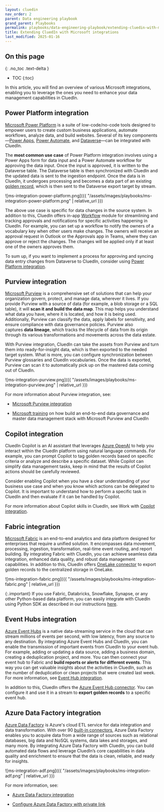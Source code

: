 ```yaml
---
layout: cluedin
nav_order: 2
parent: Data engineering playbook
grand_parent: Playbooks
permalink: playbooks/data-engineering-playbook/extending-cluedin-with-microsoft-integrations
title: Extending CluedIn with Microsoft integrations
last_modified: 2025-01-16
---
```

## On this page
{: .no_toc .text-delta }
- TOC
{:toc}

In this article, you will find an overview of various Microsoft integrations, enabling you to leverage the ones you need to enhance your data management capabilities in CluedIn.

## Power Platform integration

[Microsoft Power Platform](https://learn.microsoft.com/en-us/power-platform/) is a suite of low-code/no-code tools designed to empower users to create custom business applications, automate workflows, analyze data, and build websites. Several of its key components—[Power Apps](https://learn.microsoft.com/en-us/power-apps/), [Power Automate](https://learn.microsoft.com/en-us/power-automate/), and [Dataverse](https://learn.microsoft.com/en-us/power-apps/maker/data-platform/)—can be integrated with CluedIn.

The **most common use case** of Power Platform integration involves using a Power Apps form for data input and a Power Automate workflow for approving the data input. Once the input is approved, it is written to the Dataverse table. The Dataverse table is then synchronized with CluedIn and the updated data is sent to the ingestion endpoint. Once the data is in CluedIn, it undergoes processing and becomes a data part of an existing [golden record](/key-terms-and-features/golden-records), which is then sent to the Dataverse export target by stream.

![ms-integration-power-platform.png]({{ "/assets/images/playbooks/ms-integration-power-platform.png" | relative_url }})

The above use case is specific for data changes in the source system. In addition to this, CluedIn offers in-app [Workflow](/workflow) module for streamlining and tracking approvals and notifications for specific activities happening in CluedIn. For example, you can set up a workflow to notify the owners of a vocabulary key when other users make changes. The owners will receive an approval request in Outlook or the Approvals app in Teams, where they can approve or reject the changes. The changes will be applied only if at least one of the owners approves them.

To sum up, if you want to implement a process for approving and syncing data entry changes from Dataverse to CluedIn, consider using [Power Platform integration](/microsoft-integration/powerapps).

## Purview integration

[Microsoft Purview](https://learn.microsoft.com/en-us/purview/) is a comprehensive set of solutions that can help your organization govern, protect, and manage data, wherever it lives. If you provide Purview with a source of data (for example, a blob storage or a SQL table), it will **scan it and build the data map**. This map helps you understand what data you have, where it is located, and how it is being used. Additionally, Purview can classify the data, apply labels for sensitivity, and ensure compliance with data governance policies. Purview also captures **data lineage**, which tracks the lifecycle of data from its origin through its various transformations and movements across the data estate.

With Purview integration, CluedIn can take the assets from Purview and turn them into ready-for-insight data, which is then exported to the needed target system. What is more, you can configure synchronization between Purview glossaries and CluedIn vocabularies. Once the data is exported, Purview can scan it to automatically pick up on the mastered data coming out of CluedIn.

![ms-integration-purview.png]({{ "/assets/images/playbooks/ms-integration-purview.png" | relative_url }})

For more information about Purview integration, see:

- [Microsoft Purview integration](/microsoft-integration/purview)

- [Microsoft training](https://learn.microsoft.com/en-us/training/modules/building-end-to-end-data-governance-master-data-stack-with-microsoft-purview-cluedin/) on how build an end-to-end data governance and master data management stack with Microsoft Purview and CluedIn

## Copilot integration

CluedIn Copilot is an AI assistant that leverages [Azure OpenAI](https://learn.microsoft.com/en-us/azure/ai-services/openai/) to help you interact within the CluedIn platform using natural language commands. For example, you can prompt Copilot to tag golden records based on specific criteria or analyze and describe a specific dataset. While Copilot can simplify data management tasks, keep in mind that the results of Copilot actions should be carefully reviewed.

Consider enabling Copilot when you have a clear understanding of your business use case and when you know which actions can be delegated to Copilot. It is important to understand how to perform a specific task in CluedIn and then evaluate if it can be handled by Copilot.

For more information about Copilot skills in CluedIn, see Work with [Copilot integration](/microsoft-integration/copilot-integration).

## Fabric integration

[Microsoft Fabric](https://learn.microsoft.com/en-us/fabric/) is an end-to-end analytics and data platform designed for enterprises that require a unified solution. It encompasses data movement, processing, ingestion, transformation, real-time event routing, and report building. By integrating Fabric with CluedIn, you can achieve seamless data integration, enhanced data quality, and robust data management capabilities. In addition to this, CluedIn offers [OneLake connector](/consume/export-targets/onelake-connector) to export golden records to the centralized storage in OneLake.

![ms-integration-fabric.png]({{ "/assets/images/playbooks/ms-integration-fabric.png" | relative_url }})
 
{:.important}
If you use Fabric, Databricks, Snowflake, Synapse, or any other Python-based data platform, you can easily integrate with CluedIn using Python SDK as described in our instructions [here](/microsoft-integration/fabric).

## Event Hubs integration

[Azure Event Hubs](https://learn.microsoft.com/en-us/azure/event-hubs/) is a native data-streaming service in the cloud that can stream millions of events per second, with low latency, from any source to any destination. By integrating Azure Event Hubs and CluedIn, you can enable the transmission of important events from CluedIn to your event hub. For example, adding or updating a data source, adding a business domain, creating a deduplication project, and more. You can then connect your event hub to Fabric and **build reports or alerts for different events**. This way you can get valuable insights about the activities in CluedIn, such as the number of deduplication or clean projects that were created last week. For more information, see [Event Hub integration](/microsoft-integration/event-hub-integration).

In addition to this, CluedIn offers the [Azure Event Hub connector](/consume/export-targets/azure-event-hub-connector). You can configure it and use it in a stream to **export golden records** to a specific event hub.

## Azure Data Factory integration

[Azure Data Factory](https://learn.microsoft.com/en-us/azure/data-factory/) is Azure's cloud ETL service for data integration and data transformation. With over 90 [built-in connectors](https://learn.microsoft.com/en-us/azure/data-factory/connector-overview), Azure Data Factory enables you to acquire data from a wide range of sources such as relational databases, big data and NoSQL systems, data lakes and storages, and many more. By integrating Azure Data Factory with CluedIn, you can build automated data flows and leverage CluedIn’s core capabilities in data quality and enrichment to ensure that the data is clean, reliable, and ready for insights.

![ms-integration-adf.png]({{ "/assets/images/playbooks/ms-integration-adf.png" | relative_url }})

For more information, see:

- [Azure Data Factory integration](/microsoft-integration/adf-integration)

- [Configure Azure Data Factory with private link](/microsoft-integration/adf-integration/private-link)